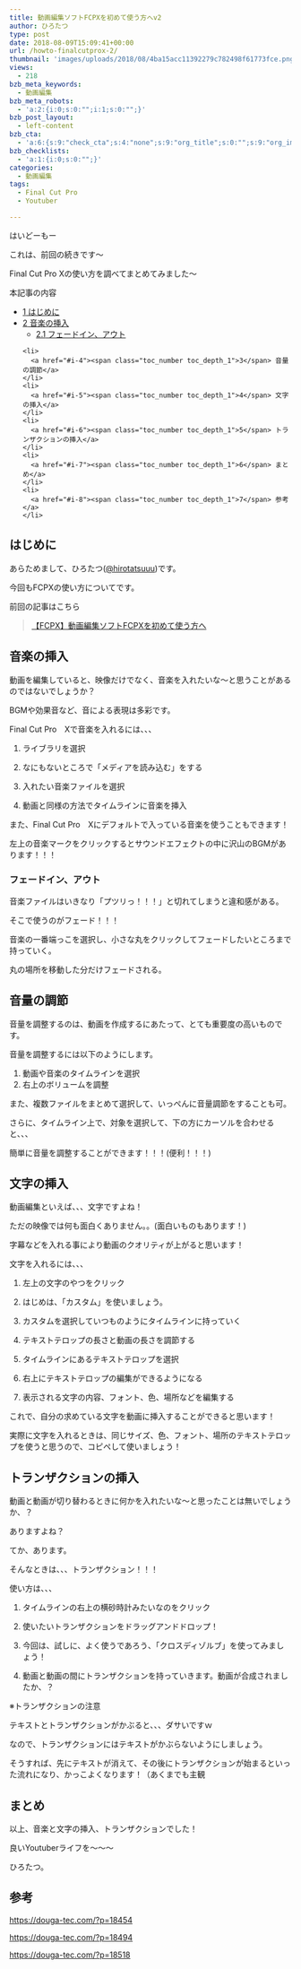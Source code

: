 ```yaml
---
title: 動画編集ソフトFCPXを初めて使う方へv2
author: ひろたつ
type: post
date: 2018-08-09T15:09:41+00:00
url: /howto-finalcutprox-2/
thumbnail: 'images/uploads/2018/08/4ba15acc11392279c782498f61773fce.png?fit=304%2C171&ssl=1'
views:
  - 218
bzb_meta_keywords:
  - 動画編集
bzb_meta_robots:
  - 'a:2:{i:0;s:0:"";i:1;s:0:"";}'
bzb_post_layout:
  - left-content
bzb_cta:
  - 'a:6:{s:9:"check_cta";s:4:"none";s:9:"org_title";s:0:"";s:9:"org_image";s:0:"";s:11:"org_content";s:0:"";s:15:"org_button_text";s:0:"";s:14:"org_button_url";s:0:"";}'
bzb_checklists:
  - 'a:1:{i:0;s:0:"";}'
categories:
  - 動画編集
tags:
  - Final Cut Pro
  - Youtuber

---
```

はいどーもー

これは、前回の続きです〜

Final Cut Pro Xの使い方を調べてまとめてみました〜

<!--more-->

<div id="toc_container" class="toc_transparent no_bullets">
  <p class="toc_title">
    本記事の内容
  </p>

  <ul class="toc_list">
    <li>
      <a href="#i"><span class="toc_number toc_depth_1">1</span> はじめに</a>
    </li>
    <li>
      <a href="#i-2"><span class="toc_number toc_depth_1">2</span> 音楽の挿入</a><ul>
        <li>
          <a href="#i-3"><span class="toc_number toc_depth_2">2.1</span> フェードイン、アウト</a>
        </li>
      </ul>
    </li>

    <li>
      <a href="#i-4"><span class="toc_number toc_depth_1">3</span> 音量の調節</a>
    </li>
    <li>
      <a href="#i-5"><span class="toc_number toc_depth_1">4</span> 文字の挿入</a>
    </li>
    <li>
      <a href="#i-6"><span class="toc_number toc_depth_1">5</span> トランザクションの挿入</a>
    </li>
    <li>
      <a href="#i-7"><span class="toc_number toc_depth_1">6</span> まとめ</a>
    </li>
    <li>
      <a href="#i-8"><span class="toc_number toc_depth_1">7</span> 参考</a>
    </li>
  </ul>
</div>

## <span id="i">はじめに</span>

あらためまして、ひろたつ</a>(<a href="https://twitter.com/hirotatsuuu" rel="noopener" target="_blank">@hirotatsuuu</a>)です。

今回もFCPXの使い方についてです。

前回の記事はこちら

<blockquote class="wp-embedded-content" data-secret="cdI2s3K8qE">
  <p>
    <a href="https://hirotatsu.me/howto-finalcutprox/">【FCPX】動画編集ソフトFCPXを初めて使う方へ</a>
  </p>
</blockquote>

<iframe class="wp-embedded-content" sandbox="allow-scripts" security="restricted" style="position: absolute; clip: rect(1px, 1px, 1px, 1px);" src="https://hirotatsu.me/howto-finalcutprox/embed/#?secret=cdI2s3K8qE" data-secret="cdI2s3K8qE" width="500" height="282" title="&#8220;【FCPX】動画編集ソフトFCPXを初めて使う方へ&#8221; &#8212; 世界のひろたつから" frameborder="0" marginwidth="0" marginheight="0" scrolling="no"></iframe>

## <span id="i-2">音楽の挿入</span>

動画を編集していると、映像だけでなく、音楽を入れたいな〜と思うことがあるのではないでしょうか？

BGMや効果音など、音による表現は多彩です。

Final Cut Pro　Xで音楽を入れるには、、、

1. ライブラリを選択

2. なにもないところで「メディアを読み込む」をする

3. 入れたい音楽ファイルを選択

4. 動画と同様の方法でタイムラインに音楽を挿入

また、Final Cut Pro　Xにデフォルトで入っている音楽を使うこともできます！

左上の音楽マークをクリックするとサウンドエフェクトの中に沢山のBGMがあります！！！

### <span id="i-3">フェードイン、アウト</span>

音楽ファイルはいきなり「プツリっ！！！」と切れてしまうと違和感がある。

そこで使うのがフェード！！！

音楽の一番端っこを選択し、小さな丸をクリックしてフェードしたいところまで持っていく。

丸の場所を移動した分だけフェードされる。

## <span id="i-4">音量の調節</span>

音量を調整するのは、動画を作成するにあたって、とても重要度の高いものです。

音量を調整するには以下のようにします。

  1. 動画や音楽のタイムラインを選択
  2. 右上のボリュームを調整

また、複数ファイルをまとめて選択して、いっぺんに音量調節をすることも可。

さらに、タイムライン上で、対象を選択して、下の方にカーソルを合わせると、、、

簡単に音量を調整することができます！！！(便利！！！)

## <span id="i-5">文字の挿入</span>

動画編集といえば、、、文字ですよね！

ただの映像では何も面白くありません。。(面白いものもあります！)

字幕などを入れる事により動画のクオリティが上がると思います！

文字を入れるには、、、

1. 左上の文字のやつをクリック

2. はじめは、「カスタム」を使いましょう。

3. カスタムを選択していつものようにタイムラインに持っていく

4. テキストテロップの長さと動画の長さを調節する

5. タイムラインにあるテキストテロップを選択

6. 右上にテキストテロップの編集ができるようになる

7. 表示される文字の内容、フォント、色、場所などを編集する

これで、自分の求めている文字を動画に挿入することができると思います！

実際に文字を入れるときは、同じサイズ、色、フォント、場所のテキストテロップを使うと思うので、コピペして使いましょう！

## <span id="i-6">トランザクションの挿入</span>

動画と動画が切り替わるときに何かを入れたいな〜と思ったことは無いでしょうか、？

ありますよね？

てか、あります。

そんなときは、、、トランザクション！！！

使い方は、、、

1. タイムラインの右上の横砂時計みたいなのをクリック

2. 使いたいトランザクションをドラッグアンドドロップ！

3. 今回は、試しに、よく使うであろう、「クロスディゾルブ」を使ってみましょう！

4. 動画と動画の間にトランザクションを持っていきます。動画が合成されましたか、？

※トランザクションの注意

テキストとトランザクションがかぶると、、、ダサいですｗ

なので、トランザクションにはテキストがかぶらないようにしましょう。

そうすれば、先にテキストが消えて、その後にトランザクションが始まるといった流れになり、かっこよくなります！（あくまでも主観

## <span id="i-7">まとめ</span>

以上、音楽と文字の挿入、トランザクションでした！

良いYoutuberライフを〜〜〜

ひろたつ。

## <span id="i-8">参考</span>

<a href="https://douga-tec.com/?p=18454" rel="noopener" target="_blank">https://douga-tec.com/?p=18454</a>

<a href="https://douga-tec.com/?p=18494" rel="noopener" target="_blank">https://douga-tec.com/?p=18494</a>

<a href="https://douga-tec.com/?p=18518" rel="noopener" target="_blank">https://douga-tec.com/?p=18518</a>

<div style="font-size: 0px; height: 0px; line-height: 0px; margin: 0; padding: 0; clear: both;">
</div>
